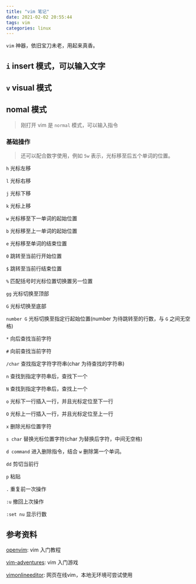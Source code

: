 ```yaml
---
title: "vim 笔记"
date: 2021-02-02 20:55:44
tags: vim
categories: linux
---
```




`vim` 神器，依旧宝刀未老，用起来真香。



<!-- more -->

## `i` insert 模式，可以输入文字

## `v` visual 模式



## nomal 模式

> 刚打开 vim 是 `normal` 模式，可以输入指令



### 基础操作

> 还可以配合数字使用，例如 `5w` 表示，光标移至后五个单词的位置。

`h` 光标左移

`l` 光标右移

`j` 光标下移

`k` 光标上移



`w` 光标移至下一单词的起始位置

`b` 光标移至上一单词的起始位置

`e` 光标移至单词的结束位置



`0` 跳转至当前行开始位置 

`$` 跳转至当前行结束位置



`%` 匹配括号时光标位置切换置另一位置



`gg` 光标切换至顶部

`G` 光标切换至底部

`number G` 光标切换至指定行起始位置(number 为待跳转至的行数，与 `G` 之间无空格)



`*` 向后查找当前字符

`#` 向前查找当前字符



`/char` 查找指定字符字符串(char 为待查找的字符串) 

`n`  查找到指定字符串后，查找下一个

`N`  查找到指定字符串后，查找上一个



`o` 光标下一行插入一行，并且光标定位至下一行

`O` 光标上一行插入一行，并且光标定位至上一行



`x`  删除光标位置字符



`s char` 替换光标位置字符(char 为替换后字符，中间无空格)



`d command` 进入删除指令，结合 `w` 删除第一个单词。

`dd` 剪切当前行

`p` 粘贴



`.` 重复前一次操作



`:u` 撤回上次操作

`:set nu` 显示行数





## 参考资料

[openvim](https://www.openvim.com/): vim 入门教程

[vim-adventures](https://vim-adventures.com/): vim 入门游戏

[vimonlineeditor](https://www.vimonlineeditor.com/): 网页在线vim，本地无环境可尝试使用